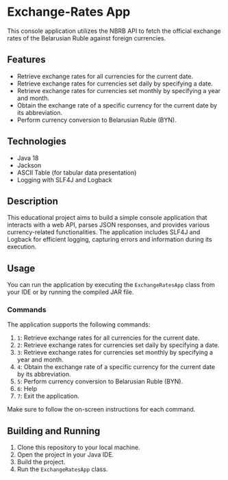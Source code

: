 # Exchange-Rates App

This console application utilizes the NBRB API to fetch the official exchange rates of the Belarusian Ruble against foreign currencies.

## Features

- Retrieve exchange rates for all currencies for the current date.
- Retrieve exchange rates for currencies set daily by specifying a date.
- Retrieve exchange rates for currencies set monthly by specifying a year and month.
- Obtain the exchange rate of a specific currency for the current date by its abbreviation.
- Perform currency conversion to Belarusian Ruble (BYN).

## Technologies

- Java 18
- Jackson
- ASCII Table (for tabular data presentation)
- Logging with SLF4J and Logback

## Description

This educational project aims to build a simple console application that interacts with a web API, parses JSON responses, and provides various currency-related functionalities. The application includes SLF4J and Logback for efficient logging, capturing errors and information during its execution.

## Usage

You can run the application by executing the `ExchangeRatesApp` class from your IDE or by running the compiled JAR file.

### Commands

The application supports the following commands:

1. `1`: Retrieve exchange rates for all currencies for the current date.
2. `2`: Retrieve exchange rates for currencies set daily by specifying a date.
3. `3`: Retrieve exchange rates for currencies set monthly by specifying a year and month.
4. `4`: Obtain the exchange rate of a specific currency for the current date by its abbreviation.
5. `5`: Perform currency conversion to Belarusian Ruble (BYN).
6. `6`: Help
7. `7`: Exit the application.

Make sure to follow the on-screen instructions for each command.

## Building and Running

1. Clone this repository to your local machine.
2. Open the project in your Java IDE.
3. Build the project.
4. Run the `ExchangeRatesApp` class.

